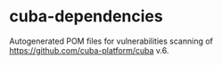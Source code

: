 # cuba-dependencies

Autogenerated POM files for vulnerabilities scanning of https://github.com/cuba-platform/cuba v.6.

